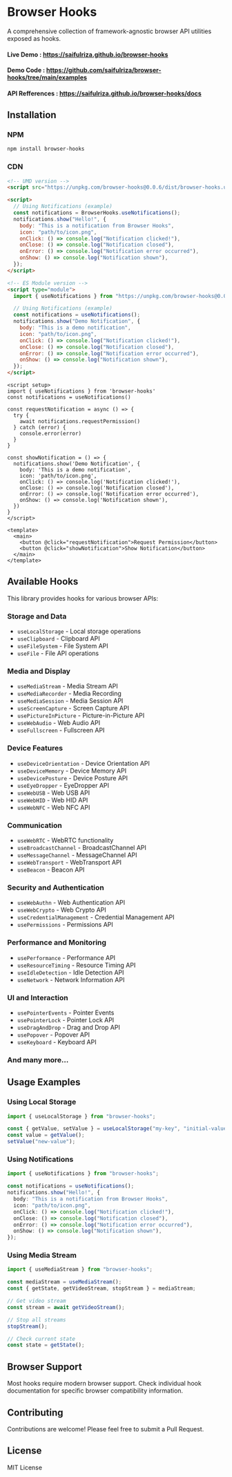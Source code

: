 # Browser Hooks

A comprehensive collection of framework-agnostic browser API utilities exposed as hooks.

#### Live Demo : https://saifulriza.github.io/browser-hooks
#### Demo Code : https://github.com/saifulriza/browser-hooks/tree/main/examples
#### API Refferences : https://saifulriza.github.io/browser-hooks/docs

## Installation

### NPM

```bash
npm install browser-hooks
```

### CDN

```html
<!-- UMD version -->
<script src="https://unpkg.com/browser-hooks@0.0.6/dist/browser-hooks.umd.js"></script>

<script>
  // Using Notifications (example)
  const notifications = BrowserHooks.useNotifications();
  notifications.show("Hello!", {
    body: "This is a notification from Browser Hooks",
    icon: "path/to/icon.png",
    onClick: () => console.log("Notification clicked!"),
    onClose: () => console.log("Notification closed"),
    onError: () => console.log("Notification error occurred"),
    onShow: () => console.log("Notification shown"),
  });
</script>

<!-- ES Module version -->
<script type="module">
  import { useNotifications } from "https://unpkg.com/browser-hooks@0.0.6/dist/browser-hooks.es.js";

  // Using Notifications (example)
  const notifications = useNotifications();
  notifications.show("Demo Notification", {
    body: "This is a demo notification",
    icon: "path/to/icon.png",
    onClick: () => console.log("Notification clicked!"),
    onClose: () => console.log("Notification closed"),
    onError: () => console.log("Notification error occurred"),
    onShow: () => console.log("Notification shown"),
  });
</script>
```

```vue
<script setup>
import { useNotifications } from 'browser-hooks'
const notifications = useNotifications()

const requestNotification = async () => {
  try {
    await notifications.requestPermission()
  } catch (error) {
    console.error(error)
  }
}

const showNotification = () => {
  notifications.show('Demo Notification', {
    body: 'This is a demo notification',
    icon: 'path/to/icon.png',
    onClick: () => console.log('Notification clicked!'),
    onClose: () => console.log('Notification closed'),
    onError: () => console.log('Notification error occurred'),
    onShow: () => console.log('Notification shown'),
  })
}
</script>

<template>
  <main>
    <button @click="requestNotification">Request Permission</button>
    <button @click="showNotification">Show Notification</button>
  </main>
</template>

```

## Available Hooks

This library provides hooks for various browser APIs:

### Storage and Data

- `useLocalStorage` - Local storage operations
- `useClipboard` - Clipboard API
- `useFileSystem` - File System API
- `useFile` - File API operations

### Media and Display

- `useMediaStream` - Media Stream API
- `useMediaRecorder` - Media Recording
- `useMediaSession` - Media Session API
- `useScreenCapture` - Screen Capture API
- `usePictureInPicture` - Picture-in-Picture API
- `useWebAudio` - Web Audio API
- `useFullscreen` - Fullscreen API

### Device Features

- `useDeviceOrientation` - Device Orientation API
- `useDeviceMemory` - Device Memory API
- `useDevicePosture` - Device Posture API
- `useEyeDropper` - EyeDropper API
- `useWebUSB` - Web USB API
- `useWebHID` - Web HID API
- `useWebNFC` - Web NFC API

### Communication

- `useWebRTC` - WebRTC functionality
- `useBroadcastChannel` - BroadcastChannel API
- `useMessageChannel` - MessageChannel API
- `useWebTransport` - WebTransport API
- `useBeacon` - Beacon API

### Security and Authentication

- `useWebAuthn` - Web Authentication API
- `useWebCrypto` - Web Crypto API
- `useCredentialManagement` - Credential Management API
- `usePermissions` - Permissions API

### Performance and Monitoring

- `usePerformance` - Performance API
- `useResourceTiming` - Resource Timing API
- `useIdleDetection` - Idle Detection API
- `useNetwork` - Network Information API

### UI and Interaction

- `usePointerEvents` - Pointer Events
- `usePointerLock` - Pointer Lock API
- `useDragAndDrop` - Drag and Drop API
- `usePopover` - Popover API
- `useKeyboard` - Keyboard API

### And many more...

## Usage Examples

### Using Local Storage

```typescript
import { useLocalStorage } from "browser-hooks";

const { getValue, setValue } = useLocalStorage("my-key", "initial-value");
const value = getValue();
setValue("new-value");
```

### Using Notifications

```typescript
import { useNotifications } from "browser-hooks";

const notifications = useNotifications();
notifications.show("Hello!", {
  body: "This is a notification from Browser Hooks",
  icon: "path/to/icon.png",
  onClick: () => console.log("Notification clicked!"),
  onClose: () => console.log("Notification closed"),
  onError: () => console.log("Notification error occurred"),
  onShow: () => console.log("Notification shown"),
});
```

### Using Media Stream

```typescript
import { useMediaStream } from "browser-hooks";

const mediaStream = useMediaStream();
const { getState, getVideoStream, stopStream } = mediaStream;

// Get video stream
const stream = await getVideoStream();

// Stop all streams
stopStream();

// Check current state
const state = getState();
```

## Browser Support

Most hooks require modern browser support. Check individual hook documentation for specific browser compatibility information.

## Contributing

Contributions are welcome! Please feel free to submit a Pull Request.

## License

MIT License
